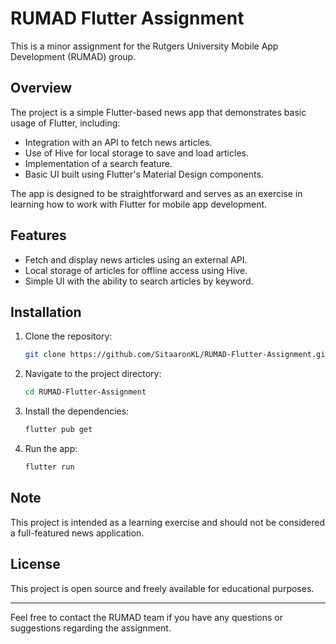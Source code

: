 # RUMAD Flutter Assignment

This is a minor assignment for the Rutgers University Mobile App Development (RUMAD) group.

## Overview

The project is a simple Flutter-based news app that demonstrates basic usage of Flutter, including:
- Integration with an API to fetch news articles.
- Use of Hive for local storage to save and load articles.
- Implementation of a search feature.
- Basic UI built using Flutter's Material Design components.

The app is designed to be straightforward and serves as an exercise in learning how to work with Flutter for mobile app development.

## Features
- Fetch and display news articles using an external API.
- Local storage of articles for offline access using Hive.
- Simple UI with the ability to search articles by keyword.

## Installation
1. Clone the repository:
   ```sh
   git clone https://github.com/SitaaronKL/RUMAD-Flutter-Assignment.git
   ```
2. Navigate to the project directory:
   ```sh
   cd RUMAD-Flutter-Assignment
   ```
3. Install the dependencies:
   ```sh
   flutter pub get
   ```
4. Run the app:
   ```sh
   flutter run
   ```

## Note
This project is intended as a learning exercise and should not be considered a full-featured news application.

## License
This project is open source and freely available for educational purposes.

---

Feel free to contact the RUMAD team if you have any questions or suggestions regarding the assignment.

